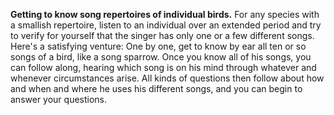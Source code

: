 **Getting to know song repertoires of individual birds.** For any species with a smallish repertoire, listen to an individual over an extended period and try to verify for yourself that the singer has only one or a few different songs. Here's a satisfying venture: One by one, get to know by ear all ten or so songs of a bird, like a song sparrow. Once you know all of his songs, you can follow along, hearing which song is on his mind through whatever and whenever circumstances arise. All kinds of questions then follow about how and when and where he uses his different songs, and you can begin to answer your questions.
